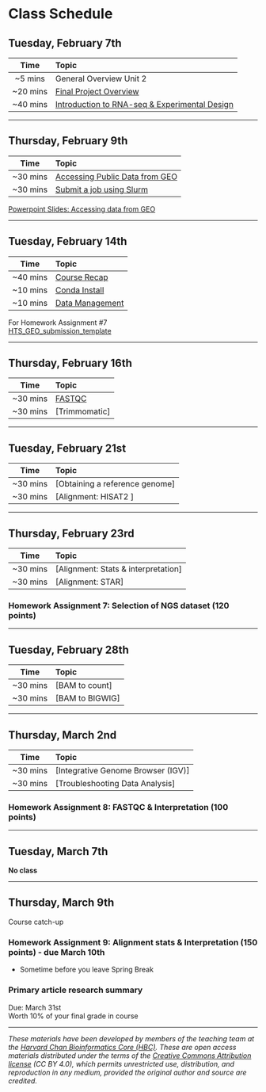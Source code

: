 # Class Schedule

## Tuesday, February 7th 

| Time |  Topic  |  
|:-----------:|:----------| 
| ~5 mins| General Overview Unit 2| 
| ~20 mins| [Final Project Overview](../lectures/GuidelinesforFinalProject.pdf) | 
| ~40 mins | [Introduction to RNA-seq & Experimental Design](../lectures/Lecture4-MMG232.pdf) |


***

## Thursday, February 9th 

| Time |  Topic  |  
|:-----------:|:----------| 
| ~30 mins| [Accessing Public Data from GEO](../lessons/02_accessing_public_experimental_data.md)| 
| ~30 mins| [Submit a job using Slurm](../lessons/02_job_submission_slurm.md)| 

[Powerpoint Slides: Accessing data from GEO](../lectures/Lecture5-MMG232.pdf)

***

## Tuesday, February 14th 

| Time |  Topic  |  
|:-----------:|:----------|
| ~40 mins| [Course Recap](../lectures/Lecture6-MMG232.pdf) | 
| ~10 mins| [Conda Install](../lessons/03_InstallConda.md) | 
| ~10 mins| [Data Management](../lessons/03_data_organization.md) | 

For Homework Assignment #7   
[HTS_GEO_submission_template](../materials/HTS_GEO_submission_template.xlsx)

***
## Thursday, February 16th 
| Time |  Topic  |  
|:-----------:|:----------| 
| ~30 mins| [FASTQC](../lessons/04_running_fastqc.md) | 
| ~30 mins| [Trimmomatic] | 

***

## Tuesday, February 21st 
| Time |  Topic  |  
|:-----------:|:----------| 
| ~30 mins| [Obtaining a reference genome] | 
| ~30 mins| [Alignment: HISAT2 ] | 


***

## Thursday, February 23rd 
| Time |  Topic  |  
|:-----------:|:----------| 
| ~30 mins| [Alignment: Stats & interpretation] | 
| ~30 mins| [Alignment: STAR] | 

### Homework Assignment 7: Selection of NGS dataset (120 points)
***

## Tuesday, February 28th  
| Time |  Topic  |  
|:-----------:|:----------| 
| ~30 mins| [BAM to count] | 
| ~30 mins| [BAM to BIGWIG] |

***

## Thursday, March 2nd 
| Time |  Topic  |  
|:-----------:|:----------| 
| ~30 mins| [Integrative Genome Browser (IGV)] | 
| ~30 mins| [Troubleshooting Data Analysis] |

### Homework Assignment 8: FASTQC & Interpretation (100 points)

*** 
## Tuesday, March 7th  
**No class**

***

## Thursday, March 9th  
Course catch-up 

### Homework Assignment 9: Alignment stats & Interpretation (150 points) - due March 10th  
- Sometime before you leave Spring Break 

### Primary article research summary  
Due: March 31st   
Worth 10% of your final grade in course 

*** 


*These materials have been developed by members of the teaching team at the [Harvard Chan Bioinformatics Core (HBC)](http://bioinformatics.sph.harvard.edu/). These are open access materials distributed under the terms of the [Creative Commons Attribution license](https://creativecommons.org/licenses/by/4.0/) (CC BY 4.0), which permits unrestricted use, distribution, and reproduction in any medium, provided the original author and source are credited.*
